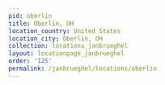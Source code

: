 ```yaml
---
pid: oberlin
title: Oberlin, OH
location_country: United States
location_city: Oberlin, OH
collection: locations_janbrueghel
layout: locationpage_janbrueghel
order: '125'
permalink: /janbrueghel/locations/oberlin
---
```

